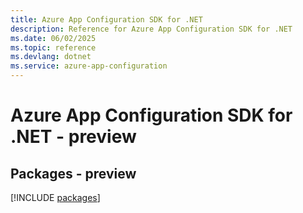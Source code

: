 ```yaml
---
title: Azure App Configuration SDK for .NET
description: Reference for Azure App Configuration SDK for .NET
ms.date: 06/02/2025
ms.topic: reference
ms.devlang: dotnet
ms.service: azure-app-configuration
---
```

# Azure App Configuration SDK for .NET - preview
## Packages - preview
[!INCLUDE [packages](app-configuration-index.md)]